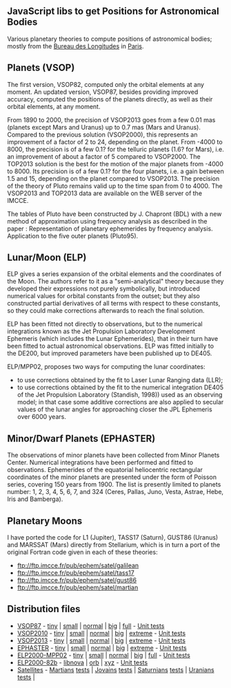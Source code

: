 ## JavaScript libs to get Positions for Astronomical Bodies

Various planetary theories to compute positions of astronomical
bodies; mostly from the [Bureau des Longitudes][1] in [Paris][2].

[1]: https://en.wikipedia.org/wiki/Bureau_des_Longitudes
[2]: http://www.bureau-des-longitudes.fr/

## Planets (VSOP)

The first version, VSOP82, computed only the orbital elements at any moment. An
updated version, VSOP87, besides providing improved accuracy, computed the
positions of the planets directly, as well as their orbital elements, at any
moment.

From 1890 to 2000, the precision of VSOP2013 goes from a few 0.01 mas (planets
except Mars and Uranus) up to 0.7 mas (Mars and Uranus). Compared to the
previous solution (VSOP2000), this represents an improvement of a factor of 2 to
24, depending on the planet. From -4000 to 8000, the precision is of a few 0.1?
for the telluric planets (1.6? for Mars), i.e. an improvement of about a factor
of 5 compared to VSOP2000. The TOP2013 solution is the best for the motion of
the major planets from -4000 to 8000. Its precision is of a few 0.1? for the
four planets, i.e. a gain between 1.5 and 15, depending on the planet compared
to VSOP2013. The precision of the theory of Pluto remains valid up to the time
span from 0 to 4000. The VSOP2013 and TOP2013 data are available on the WEB
server of the IMCCE.

The tables of Pluto have been constructed by J. Chapront (BDL) with a new
method of approximation using frequency analysis as described in the paper :
Representation of planetary ephemerides by frequency analysis.
Application to the five outer planets (Pluto95).

## Lunar/Moon (ELP)

ELP gives a series expansion of the orbital elements and the coordinates of the
Moon. The authors refer to it as a "semi-analytical" theory because they
developed their expressions not purely symbolically, but introduced numerical
values for orbital constants from the outset; but they also constructed partial
derivatives of all terms with respect to these constants, so they could make
corrections afterwards to reach the final solution.

ELP has been fitted not directly to observations, but to the numerical
integrations known as the Jet Propulsion Laboratory Development Ephemeris (which
includes the Lunar Ephemerides), that in their turn have been fitted to actual
astronomical observations. ELP was fitted initially to the DE200, but
improved parameters have been published up to DE405.

ELP/MPP02, proposes two ways for computing the lunar coordinates:
- to use corrections obtained by the fit to Laser Lunar Ranging data (LLR);
- to use corrections obtained by the fit to the numerical integration DE405
  of the Jet Propulsion Laboratory (Standish, 1998)) used as an observing
  model; in that case some additive corrections are also applied to secular
  values of the lunar angles for approaching closer the JPL Ephemeris over
  6000 years.

## Minor/Dwarf Planets (EPHASTER)

The observations of minor planets have been collected from Minor
Planets Center. Numerical integrations have been performed and
fitted to observations. Ephemerides of the equatorial heliocentric
rectangular coordinates of the minor planets are presented under
the form of Poisson series, covering 150 years from 1900.
The list is presently limited to planets number: 1, 2, 3, 4, 5, 6,
7, and 324 (Ceres, Pallas, Juno, Vesta, Astrae, Hebe, Iris and
Bamberga).

## Planetary Moons

I have ported the code for L1 (Jupiter), TASS17 (Saturn), GUST86 (Uranus)
and MARSSAT (Mars) directly from Stellarium, which is in turn a port
of the original Fortran code given in each of these theories:

- ftp://ftp.imcce.fr/pub/ephem/satel/galilean
- ftp://ftp.imcce.fr/pub/ephem/satel/tass17
- ftp://ftp.imcce.fr/pub/ephem/satel/gust86
- ftp://ftp.imcce.fr/pub/ephem/satel/martian

## Distribution files

- [VSOP87](src/vsop87/data) - [tiny](src/vsop87/dist/02-tiny/min) | [small](src/vsop87/dist/04-small/min) | [normal](src/vsop87/dist/06-normal/min) | [big](src/vsop87/dist/08-big/min) | [full](src/vsop87/dist/12-full/min) - [Unit tests](https://rawgit.com/mgreter/ephem.js/develop/test/vsop87/06-normal.html)
- [VSOP2010](src/vsop2010/data) - [tiny](src/vsop2010/dist/02-tiny/min) | [small](src/vsop2010/dist/04-small/min) | [normal](src/vsop2010/dist/06-normal/min) | [big](src/vsop2010/dist/08-big/min) | [extreme](src/vsop2010/dist/10-extreme/min) - [Unit tests](https://rawgit.com/mgreter/ephem.js/develop/test/vsop2010/06-normal.html)
- [VSOP2013](src/vsop2013/data) - [tiny](src/vsop2013/dist/02-tiny/min) | [small](src/vsop2013/dist/04-small/min) | [normal](src/vsop2013/dist/06-normal/min) | [big](src/vsop2013/dist/08-big/min) | [extreme](src/vsop2013/dist/10-extreme/min) - [Unit tests](https://rawgit.com/mgreter/ephem.js/develop/test/vsop2013/06-normal.html)
- [EPHASTER](src/ephaster/data) - [tiny](src/ephaster/dist/02-tiny/min) | [small](src/ephaster/dist/04-small/min) | [normal](src/ephaster/dist/06-normal/min) | [big](src/ephaster/dist/08-big/min) | [extreme](src/ephaster/dist/12-full/min) - [Unit tests](https://rawgit.com/mgreter/ephem.js/develop/test/ephaster/06-normal.html)
- [ELP2000-MPP02](src/elpmpp02/data) - [tiny](src/elpmpp02/dist/02-tiny/min) | [small](src/elpmpp02/dist/04-small/min) | [normal](src/elpmpp02/dist/06-normal/min) | [big](src/elpmpp02/dist/08-big/min) | [full](src/elpmpp02/dist/12-full/min) - [Unit tests](https://rawgit.com/mgreter/ephem.js/develop/test/elpmpp02/06-normal.html)
- [ELP2000-82b](src/elp2000/data) - [libnova](src/elp2000/nova/dist) | [orb](src/elp2000/elp2000orb.js) | [xyz](src/elp2000/elp2000xyz.js)  - [Unit tests](https://rawgit.com/mgreter/ephem.js/develop/test/elp2000/test.html)
- [Satellites](src/satellites/dist/min) -  [Martians](src/satellites/martians/dist/min) [tests](https://rawgit.com/mgreter/ephem.js/develop/test/satellites/martians/test.html) | [Jovains](src/satellites/jovians/dist/min) [tests](https://rawgit.com/mgreter/ephem.js/develop/test/satellites/jovians/test.html) | [Saturnians](src/satellites/saturnians/dist/min) [tests](https://rawgit.com/mgreter/ephem.js/develop/test/satellites/saturnians/test.html) | [Uranians](src/satellites/uranians/dist/min) [tests](https://rawgit.com/mgreter/ephem.js/develop/test/satellites/uranians/test.html) |
